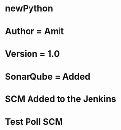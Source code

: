 # newPython
# Author = Amit
# Version = 1.0
# SonarQube = Added
# SCM Added to the Jenkins
# Test Poll SCM